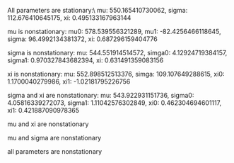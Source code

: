 All parameters are stationary:\\
mu: 550.165410730062, sigma: 112.676410645175, xi: 0.495133167963144

mu is nonstationary:
mu0: 578.539556321289, mu1: -82.4256466118645, sigma: 96.4992134381372, xi: 0.687296159404776

sigma is nonstationary:
mu: 544.551914514572, simga0: 4.12924719384157, sigma1: 0.970327843682394, xi: 0.631491359083156

xi is nonstationary:
mu: 552.898512513376, simga: 109.107649288615, xi0: 1.1700040279986, xi1: -1.02181795226756


sigma and xi are nonstationary:
mu: 543.922931151736, sigma0: 4.05816339272073, sigma1: 1.11042576302849, xi0: 0.462304694601117, xi1: 0.421887090978365 


mu and xi are nonstationary


mu and sigma are nonstationary


all parameters are nonstationary
